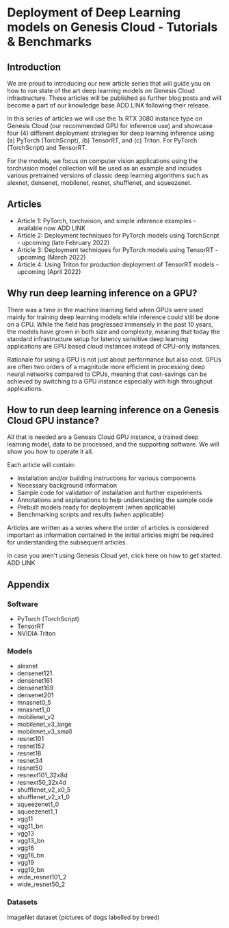 # Deployment of Deep Learning models on Genesis Cloud - Tutorials & Benchmarks
## Introduction
We are proud to introducing our new article series that will guide you on how to run state of the art deep learning models on Genesis Cloud infrastructure. These articles will be published as further blog posts and will become a part of our knowledge base ADD LINK following their release.

In this series of articles we will use the 1x RTX 3080 instance type on Genesis Cloud (our recommended GPU for inference use) and showcase four (4) different deployment strategies for deep learning inference using (a) PyTorch (TorchScript), (b) TensorRT, and (c) Triton. For PyTorch (TorchScript) and TensorRT.

For the models, we focus on computer vision applications using the torchvision model collection will be used as an example and includes various pretrained versions of classic deep learning algorithms such as alexnet, densenet, mobilenet, resnet, shufflenet, and squeezenet.

## Articles
* Article 1: PyTorch, torchvision, and simple inference examples - available now ADD LINK
* Article 2: Deployment techniques for PyTorch models using TorchScript - upcoming (late February 2022)
* Article 3: Deployment techniques for PyTorch models using TensorRT - upcoming (March 2022)
* Article 4: Using Triton for production deployment of TensorRT models - upcoming (April 2022)

## Why run deep learning inference on a GPU?
There was a time in the machine learning field when GPUs were used mainly for training deep learning models while inference could still be done on a CPU.
While the field has progressed immensely in the past 10 years, the models have grown in both size and complexity, meaning that today the standard infrastructure setup for latency sensitive deep learning applications are GPU based cloud instances instead of CPU-only instances.

Rationale for using a GPU is not just about performance but also cost. GPUs are often two orders of a magnitude more efficient in processing deep neural networks compared to CPUs, 
meaning that cost-savings can be achieved by switching to a GPU instance especially with high throughput applications.

## How to run deep learning inference on a Genesis Cloud GPU instance?
All that is needed are a Genesis Cloud GPU instance, a trained deep learning model, data to be processed, and the supporting software. We will show you how to operate it all.

Each article will contain:
* Installation and/or building instructions for various components
* Necessary background information
* Sample code for validation of installation and further experiments
* Annotations and explanations to help understanding the sample code
* Prebuilt models ready for deployment (when applicable)
* Benchmarking scripts and results (when applicable)

Articles are written as a series where the order of articles is considered important as information contained in the initial articles might be required for understanding the subsequent articles.

In case you aren't using Genesis Cloud yet, click here on how to get started. ADD LINK


## Appendix
### Software
* PyTorch (TorchScript)
* TensorRT
* NVIDIA Triton


### Models
* alexnet
* densenet121
* densenet161
* densenet169
* densenet201
* mnasnet0_5
* mnasnet1_0
* mobilenet_v2
* mobilenet_v3_large
* mobilenet_v3_small
* resnet101
* resnet152
* resnet18
* resnet34
* resnet50
* resnext101_32x8d
* resnext50_32x4d
* shufflenet_v2_x0_5
* shufflenet_v2_x1_0
* squeezenet1_0
* squeezenet1_1
* vgg11
* vgg11_bn
* vgg13
* vgg13_bn
* vgg16
* vgg16_bn
* vgg19
* vgg19_bn
* wide_resnet101_2
* wide_resnet50_2


### Datasets
ImageNet dataset (pictures of dogs labelled by breed)
